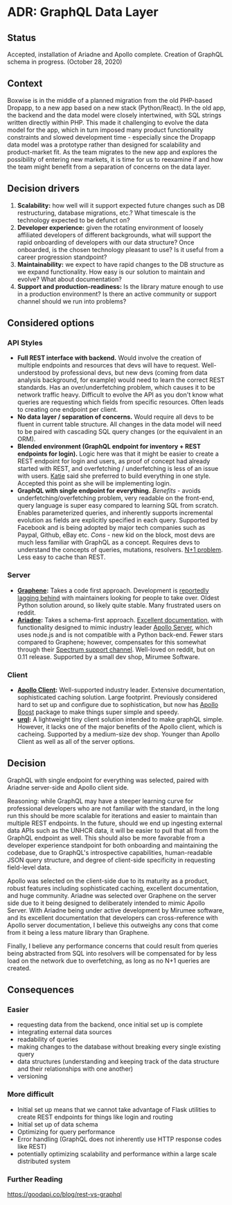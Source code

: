# ADR: GraphQL Data Layer

## Status

Accepted, installation of Ariadne and Apollo complete. Creation of GraphQL schema in progress. (October 28, 2020)

## Context

Boxwise is in the middle of a planned migration from the old PHP-based Dropapp, to a new app based on a new stack (Python/React). In the old app, the backend and the data model were closely intertwined, with SQL strings written directly within PHP. This made it challenging to evolve the data model for the app, which in turn imposed many product functionality constraints and slowed development time - especially since the Dropapp data model was a prototype rather than designed for scalability and product-market fit. As the team migrates to the new app and explores the possibility of entering new markets, it is time for us to reexamine if and how the team might benefit from a separation of concerns on the data layer.

## Decision drivers

1. **Scalability:** how well will it support expected future changes such as DB restructuring, database migrations, etc.? What timescale is the technology expected to be defunct on?
2. **Developer experience:** given the rotating environment of loosely affiliated developers of different backgrounds, what will support the rapid onboarding of developers with our data structure? Once onboarded, is the chosen technology pleasant to use? Is it useful from a career progression standpoint?
3. **Maintainability:** we expect to have rapid changes to the DB structure as we expand functionality. How easy is our solution to maintain and evolve? What about documentation?
4. **Support and production-readiness:** Is the library mature enough to use in a production environment? Is there an active community or support channel should we run into problems?

## Considered options

### API Styles

- **Full REST interface with backend.** Would involve the creation of multiple endpoints and resources that devs will have to request. Well-understood by professional devs, but new devs (coming from data analysis background, for example) would need to learn the correct REST standards. Has an over/underfetching problem, which causes it to be network traffic heavy. Difficult to evolve the API as you don't know what queries are requesting which fields from specific resources. Often leads to creating one endpoint per client.
- **No data layer / separation of concerns.** Would require all devs to be fluent in current table structure. All changes in the data model will need to be paired with cascading SQL query changes (or the equivalent in an ORM).
- **Blended environment (GraphQL endpoint for inventory + REST endpoints for login).** Logic here was that it might be easier to create a REST endpoint for login and users, as proof of concept had already started with REST, and overfetching / underfetching is less of an issue with users. [Katie](https://github.com/orgs/boxwise/people/mcgnly) said she preferred to build everything in one style. Accepted this point as she will be implementing login.
- **GraphQL with single endpoint for everything.** *Benefits* - avoids underfetching/overfetching problem, very readable on the front-end, query language is super easy compared to learning SQL from scratch. Enables parameterized queries, and inherently supports incremental evolution as fields are explicitly specified in each query. Supported by Facebook and is being adopted by major tech companies such as Paypal, Github, eBay etc. *Cons* - new kid on the block, most devs are much less familiar with GraphQL as a concept. Requires devs to understand the concepts of queries, mutations, resolvers. [N+1 problem](https://engineering.shopify.com/blogs/engineering/solving-the-n-1-problem-for-graphql-through-batching#:~:text=The%20n%2B1%20problem%20means,the%20address%20for%20N%20authors). Less easy to cache than REST.

### Server

- **[Graphene](https://github.com/graphql-python/graphene):** Takes a code first approach. Development is [reportedly lagging behind](https://www.reddit.com/r/django/comments/egkpd5/graphenedjango_vs_ariadne/) with maintainers looking for people to take over. Oldest Python solution around, so likely quite stable. Many frustrated users on reddit.
- **[Ariadne](https://github.com/mirumee/ariadne):** Takes a schema-first approach. [Excellent documentation](https://ariadnegraphql.org/docs/intro), with functionality designed to mimic industry leader [Apollo Server](https://www.apollographql.com/docs/apollo-server/), which uses node.js and is not compatible with a Python back-end. Fewer stars compared to Graphene; however, compensates for this somewhat through their [Spectrum support channel](https://spectrum.chat/ariadne?tab=posts). Well-loved on reddit, but on 0.11 release. Supported by a small dev shop, Mirumee Software.

### Client
- **[Apollo Client](https://www.apollographql.com/docs/react/):** Well-supported industry leader. Extensive documentation, sophisticated caching solution. Large footprint. Previously considered hard to set up and configure due to sophistication, but now has [Apollo Boost](https://www.npmjs.com/package/apollo-boost) package to make things super simple and speedy.
- **[urql](https://github.com/FormidableLabs/urql):** A lightweight tiny client solution intended to make graphQL simple. However, it lacks one of the major benefits of the Apollo client, which is cacheing. Supported by a medium-size dev shop. Younger than Apollo Client as well as all of the server options.


## Decision
GraphQL with single endpoint for everything was selected, paired with Ariadne server-side and Apollo client side.

Reasoning: while GraphQL may have a steeper learning curve for professional developers who are not familiar with the standard, in the long run this should be more scalable for iterations and easier to maintain than  multiple REST endpoints. In the future, should we end up ingesting external data APIs such as the UNHCR data, it will be easier to pull that all from the GraphQL endpoint as well. This should also be more favorable from a developer experience standpoint for both onboarding and maintaining the codebase, due to GraphQL's introspective capabilities, human-readable JSON query structure, and degree of client-side specificity in requesting field-level data.

Apollo was selected on the client-side due to its maturity as a product, robust features including sophisticated caching, excellent documentation, and huge community. Ariadne was selected over Graphene on the server side due to it being designed to deliberately intended to mimic Apollo Server. With Ariadne being under active development by Mirumee software, and its excellent documentation that developers can cross-reference with Apollo server documentation, I believe this outweighs any cons that come from it being a less mature library than Graphene.

Finally, I believe any performance concerns that could result from queries being abstracted from SQL into resolvers will be compensated for by less load on the network due to overfetching, as long as no N+1 queries are created.

## Consequences

### Easier
- requesting data from the backend, once initial set up is complete
- integrating external data sources
- readability of queries
- making changes to the database without breaking every single existing query
- data structures (understanding and keeping track of the data structure and their relationships with one another)
- versioning


### More difficult
- Initial set up means that we cannot take advantage of Flask utilities to create REST endpoints for things like login and routing
- Initial set up of data schema
- Optimizing for query performance
- Error handling (GraphQL does not inherently use HTTP response codes like REST)
- potentially optimizing scalability and performance within a large scale distributed system

### Further Reading
https://goodapi.co/blog/rest-vs-graphql
